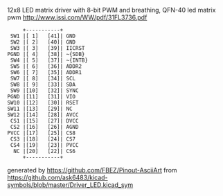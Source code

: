 12x8 LED matrix driver with 8-bit PWM and breathing, QFN-40
led matrix pwm
http://www.issi.com/WW/pdf/31FL3736.pdf


	     +-----------+
	 SW1 |[ 1]   [41]| GND
	 SW2 |[ 2]   [40]| GND
	 SW3 |[ 3]   [39]| IICRST
	PGND |[ 4]   [38]| ~{SDB}
	 SW4 |[ 5]   [37]| ~{INTB}
	 SW5 |[ 6]   [36]| ADDR2
	 SW6 |[ 7]   [35]| ADDR1
	 SW7 |[ 8]   [34]| SCL
	 SW8 |[ 9]   [33]| SDA
	 SW9 |[10]   [32]| SYNC
	PGND |[11]   [31]| VIO
	SW10 |[12]   [30]| RSET
	SW11 |[13]   [29]| NC
	SW12 |[14]   [28]| AVCC
	 CS1 |[15]   [27]| DVCC
	 CS2 |[16]   [26]| AGND
	PVCC |[17]   [25]| CS8
	 CS3 |[18]   [24]| CS7
	 CS4 |[19]   [23]| PVCC
	  NC |[20]   [22]| CS6
	     +-----------+


generated by https://github.com/FBEZ/Pinout-AsciiArt from https://github.com/ask6483/kicad-symbols/blob/master/Driver_LED.kicad_sym